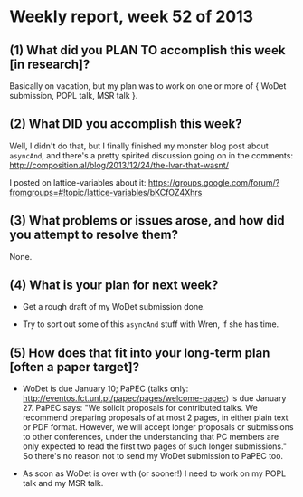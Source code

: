 # Weekly report, week 52 of 2013

## (1) What did you PLAN TO accomplish this week [in research]?

Basically on vacation, but my plan was to work on one or more of 
{ WoDet submission, POPL talk, MSR talk }.

## (2) What DID you accomplish this week?

Well, I didn't do that, but I finally finished my monster blog post
about `asyncAnd`, and there's a pretty spirited discussion going on in
the comments:
http://composition.al/blog/2013/12/24/the-lvar-that-wasnt/
	
I posted on lattice-variables about it:
https://groups.google.com/forum/?fromgroups=#!topic/lattice-variables/bKCfOZ4Xhrs

## (3) What problems or issues arose, and how did you attempt to resolve them?

None.
  
## (4) What is your plan for next week?

  * Get a rough draft of my WoDet submission done.
  
  * Try to sort out some of this `asyncAnd` stuff with Wren, if she
    has time.

## (5) How does that fit into your long-term plan [often a paper target]?

  * WoDet is due January 10; PaPEC (talks only:
    http://eventos.fct.unl.pt/papec/pages/welcome-papec) is due
    January 27.  PaPEC says: "We solicit proposals for contributed
    talks. We recommend preparing proposals of at most 2 pages, in
    either plain text or PDF format. However, we will accept longer
    proposals or submissions to other conferences, under the
    understanding that PC members are only expected to read the first
    two pages of such longer submissions."  So there's no reason not
    to send my WoDet submission to PaPEC too.
	
  * As soon as WoDet is over with (or sooner!) I need to work on my
    POPL talk and my MSR talk.
